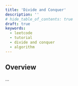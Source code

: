 ```yaml
---
title: 'Divide and Conquer'
description: ''
# hide_table_of_contents: true
draft: true
keywords:
  - leetcode
  - tutorial
  - divide and conquer
  - algorithm
---
```


<TutorialCredits authors="@TBC"/>

## Overview

...
